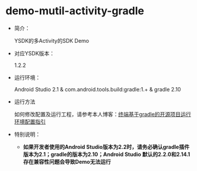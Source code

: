 # demo-mutil-activity-gradle

- 简介：

	YSDK的多Activity的SDK Demo

- 对应YSDK版本：

	1.2.2

- 运行环境：

	Android Studio 2.1 & com.android.tools.build:gradle:1.+ & gradle 2.10

- 运行方法

	如何修改配置及运行工程，请参考本人博客：[终端基于gradle的开源项目运行环境配置指引](
http://blog.bihe0832.com/android-as-gradle-config.html)

- 特别说明：
	
	- **如果开发者使用的Android Studio版本为2.2时，请务必确认gradle插件版本为2.1；gradle的版本为2.10；Android Studio 默认的2.2.0和2.14.1存在兼容性问题会导致Demo无法运行**

